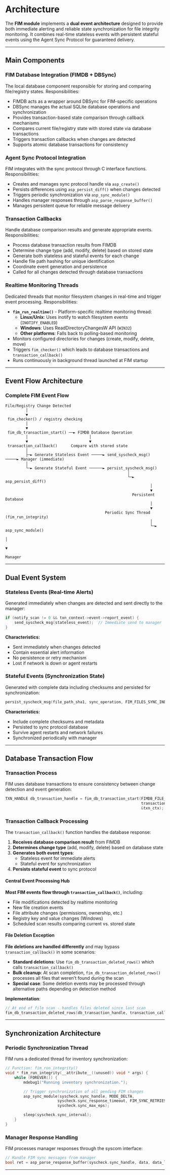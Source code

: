 # Architecture

The **FIM module** implements a **dual event architecture** designed to provide both immediate alerting and reliable state synchronization for file integrity monitoring. It combines real-time stateless events with persistent stateful events using the Agent Sync Protocol for guaranteed delivery.

---

## Main Components

### **FIM Database Integration (FIMDB + DBSync)**

The local database component responsible for storing and comparing file/registry states.
Responsibilities:

* FIMDB acts as a wrapper around DBSync for FIM-specific operations
* DBSync manages the actual SQLite database operations and synchronization
* Provides transaction-based state comparison through callback mechanisms
* Compares current file/registry state with stored state via database transactions
* Triggers transaction callbacks when changes are detected
* Supports atomic database transactions for consistency

### **Agent Sync Protocol Integration**

FIM integrates with the sync protocol through C interface functions.
Responsibilities:

* Creates and manages sync protocol handle via `asp_create()`
* Persists differences using `asp_persist_diff()` when changes detected
* Triggers periodic synchronization via `asp_sync_module()`
* Handles manager responses through `asp_parse_response_buffer()`
* Manages persistent queue for reliable message delivery

### **Transaction Callbacks**

Handle database comparison results and generate appropriate events.
Responsibilities:

* Process database transaction results from FIMDB
* Determine change type (add, modify, delete) based on stored state
* Generate both stateless and stateful events for each change
* Handle file path hashing for unique identification
* Coordinate event generation and persistence
* Called for all changes detected through database transactions

### **Realtime Monitoring Threads**

Dedicated threads that monitor filesystem changes in real-time and trigger event processing.
Responsibilities:

* **`fim_run_realtime()`** - Platform-specific realtime monitoring thread:
  - **Linux/Unix**: Uses inotify to watch filesystem events (`INOTIFY_ENABLED`)
  - **Windows**: Uses ReadDirectoryChangesW API (`WIN32`)
  - **Other platforms**: Falls back to polling-based monitoring
* Monitors configured directories for changes (create, modify, delete, move)
* Triggers `fim_checker()` which leads to database transactions and `transaction_callback()`
* Runs continuously in background thread launched at FIM startup

---

## Event Flow Architecture

### Complete FIM Event Flow

```
File/Registry Change Detected
         │
         ▼
 fim_checker() / registry checking
         │
         ▼
 fim_db_transaction_start() ──► FIMDB Database Operation
         │                           │
         ▼                           ▼
 transaction_callback()      Compare with stored state
         │
         ├─► Generate Stateless Event ─────► send_syscheck_msg() ─────► Manager (immediate)
         │
         └─► Generate Stateful Event ──────► persist_syscheck_msg()
                                                      │
                                                      └─► asp_persist_diff()
                                                                │
                                                                ▼
                                                        Persistent Database
                                                                │
                                                                ▼
                                            Periodic Sync Thread (fim_run_integrity)
                                                                │
                                                                └─► asp_sync_module()
                                                                         │
                                                                         ▼
                                                                     Manager
```

---

## Dual Event System

### Stateless Events (Real-time Alerts)

Generated immediately when changes are detected and sent directly to the manager:

```c
if (notify_scan != 0 && txn_context->event->report_event) {
    send_syscheck_msg(stateless_event);  // Immediate send to manager
}
```

**Characteristics:**
- Sent immediately when changes detected
- Contain essential alert information
- No persistence or retry mechanism
- Lost if network is down or agent restarts

### Stateful Events (Synchronization State)

Generated with complete data including checksums and persisted for synchronization:

```c
persist_syscheck_msg(file_path_sha1, sync_operation, FIM_FILES_SYNC_INDEX, stateful_event);
```

**Characteristics:**
- Include complete checksums and metadata
- Persisted to sync protocol database
- Survive agent restarts and network failures
- Synchronized periodically with manager

---

## Database Transaction Flow

### Transaction Process

FIM uses database transactions to ensure consistency between change detection and event generation:

```c
TXN_HANDLE db_transaction_handle = fim_db_transaction_start(FIMDB_FILE_TXN_TABLE,
                                                            transaction_callback,
                                                            &txn_ctx);
```

### Transaction Callback Processing

The `transaction_callback()` function handles the database response:

1. **Receives database comparison result** from FIMDB
2. **Determines change type** (add, modify, delete) based on database state
3. **Generates both event types**:
   - Stateless event for immediate alerts
   - Stateful event for synchronization
4. **Persists stateful event** to sync protocol

#### **Central Event Processing Hub**

**Most FIM events flow through `transaction_callback()`**, including:
- File modifications detected by realtime monitoring
- New file creation events
- File attribute changes (permissions, ownership, etc.)
- Registry key and value changes (Windows)
- Scheduled scan results comparing current vs. stored state

#### **File Deletion Exception**

**File deletions are handled differently** and may bypass `transaction_callback()` in some scenarios:

- **Standard deletions**: Use `fim_db_transaction_deleted_rows()` which calls `transaction_callback()`
- **Bulk cleanup**: At scan completion, `fim_db_transaction_deleted_rows()` processes all files that weren't found during the scan
- **Special case**: Some deletion events may be processed through alternative paths depending on detection method

**Implementation**:
```c
// At end of file scan - handles files deleted since last scan
fim_db_transaction_deleted_rows(db_transaction_handle, transaction_callback, &txn_ctx);
```

---

## Synchronization Architecture

### Periodic Synchronization Thread

FIM runs a dedicated thread for inventory synchronization:

```c
// Function: fim_run_integrity()
void * fim_run_integrity(__attribute__((unused)) void * args) {
    while (FOREVER()) {
        mdebug1("Running inventory synchronization.");

        // Trigger synchronization of all pending FIM changes
        asp_sync_module(syscheck.sync_handle, MODE_DELTA,
                       syscheck.sync_response_timeout, FIM_SYNC_RETRIES,
                       syscheck.sync_max_eps);

        sleep(syscheck.sync_interval);
    }
}
```

### Manager Response Handling

FIM processes manager responses through the syscom interface:

```c
// Handle FIM sync messages from manager
bool ret = asp_parse_response_buffer(syscheck.sync_handle, data, data_len);
```

---

